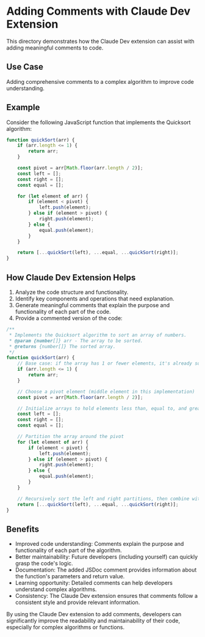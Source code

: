 # Adding Comments with Claude Dev Extension

This directory demonstrates how the Claude Dev extension can assist with adding meaningful comments to code.

## Use Case

Adding comprehensive comments to a complex algorithm to improve code understanding.

## Example

Consider the following JavaScript function that implements the Quicksort algorithm:

```javascript
function quickSort(arr) {
    if (arr.length <= 1) {
        return arr;
    }

    const pivot = arr[Math.floor(arr.length / 2)];
    const left = [];
    const right = [];
    const equal = [];

    for (let element of arr) {
        if (element < pivot) {
            left.push(element);
        } else if (element > pivot) {
            right.push(element);
        } else {
            equal.push(element);
        }
    }

    return [...quickSort(left), ...equal, ...quickSort(right)];
}
```

## How Claude Dev Extension Helps

1. Analyze the code structure and functionality.
2. Identify key components and operations that need explanation.
3. Generate meaningful comments that explain the purpose and functionality of each part of the code.
4. Provide a commented version of the code:

```javascript
/**
 * Implements the Quicksort algorithm to sort an array of numbers.
 * @param {number[]} arr - The array to be sorted.
 * @returns {number[]} The sorted array.
 */
function quickSort(arr) {
    // Base case: if the array has 1 or fewer elements, it's already sorted
    if (arr.length <= 1) {
        return arr;
    }

    // Choose a pivot element (middle element in this implementation)
    const pivot = arr[Math.floor(arr.length / 2)];

    // Initialize arrays to hold elements less than, equal to, and greater than the pivot
    const left = [];
    const right = [];
    const equal = [];

    // Partition the array around the pivot
    for (let element of arr) {
        if (element < pivot) {
            left.push(element);
        } else if (element > pivot) {
            right.push(element);
        } else {
            equal.push(element);
        }
    }

    // Recursively sort the left and right partitions, then combine with the equal elements
    return [...quickSort(left), ...equal, ...quickSort(right)];
}
```

## Benefits

- Improved code understanding: Comments explain the purpose and functionality of each part of the algorithm.
- Better maintainability: Future developers (including yourself) can quickly grasp the code's logic.
- Documentation: The added JSDoc comment provides information about the function's parameters and return value.
- Learning opportunity: Detailed comments can help developers understand complex algorithms.
- Consistency: The Claude Dev extension ensures that comments follow a consistent style and provide relevant information.

By using the Claude Dev extension to add comments, developers can significantly improve the readability and maintainability of their code, especially for complex algorithms or functions.
